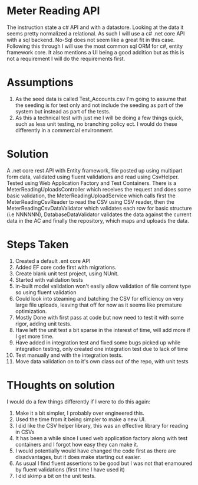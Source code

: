 # Meter Reading API

The instruction state a c# API and with a datastore.
Looking at the data it seems pretty normalized a relational.
As such I will use a c# .net core API with a sql backend. No-Sql does not seem like a great fit in this case.
Following this through I will use the most common sql ORM for c#, entity framework core.
It also mentions a UI being a good addition but as this is not a requirement I will do the requirements first.

# Assumptions

1. As the seed data is called Test_Accounts.csv I'm going to assume that the seeding is for test only and not include the seeding as part of the system but instead as part of the tests.
1. As this a technical test with just me I will be doing a few things quick, such as less unit testing, no branching policy ect. I would do these differently in a commercial environment.

# Solution

A .net core rest API with Entity framework, file posted up using multipart form data, validated using fluent validations and read using CsvHelper. Tested using Web Application Factory and Test Containers. There is a MeterReadingUploadsController  which receives the request and does some basic validation, the MeterReadingUploadService which calls first the MeterReadingCsvReader to read the CSV using CSV reader, then the MeterReadingCsvDataValidator which validates each row for basic structure (i.e NNNNNN), DatabaseDataValidator validates the data against the current data in the AC and finally the repository, which maps and uploads the data.


# Steps Taken

1. Created a default .ent core API
1. Added EF core code first with migrations.
1. Create blank unit test project, using NUnit.
1. Started with validation tests
1. in-built model validation won't easily allow validation of file content type so using fluent validation
1. Could look into steaming and batching the CSV for efficiency on very large file uploads, leaving that off for now as it seems like premature optimization.
1. Mostly Done with first pass at code but now need to test it with some rigor, adding unit tests. 
1. Have left the unit test a bit sparse in the interest of time, will add more if I get more time.
1. Have added in integration test and fixed some bugs picked up while integration testing, only created one integration test due to lack of time
1. Test manually and with the integration tests.
1. Move data validation on to it's own class out of the repo, with unit tests

# THoughts on solution

I would do a few things differently if I were to do this again:

1. Make it a bit simpler, I probably over engineered this.
1. Used the time from it being simpler to make a new UI.
1. I did like the CSV helper library, this was an effective library for reading in CSVs
1. It has been a while since I used web application factory along with test containers and I forgot how easy they can make it.
1. I would potentially would have changed the code first as there are disadvantages, but it does make starting out easier.
1. As usual I find fluent assertions to be good but I was not that enamoured by fluent validations (first time I have used it)
1. I did skimp a bit on the unit tests.